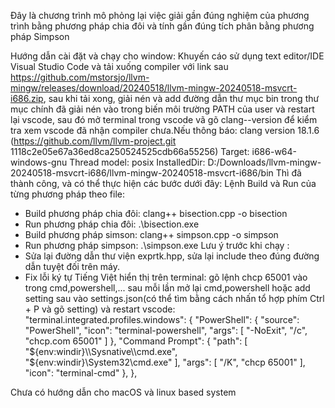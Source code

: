 Đây là chương trình mô phỏng lại việc giải gần đúng nghiệm của phương trình bằng phương pháp chia đôi và tính gần đúng tích phân bằng phương pháp Simpson

Hướng dẫn cài đặt và chạy cho window:
Khuyến cáo sử dụng text editor/IDE Visual Studio Code và tải xuống compiler với link sau https://github.com/mstorsjo/llvm-mingw/releases/download/20240518/llvm-mingw-20240518-msvcrt-i686.zip, sau khi tải xong, giải nén và add đường dẫn thư mục bin trong thư mục chính đã giải nén vào trong biến môi trường PATH của user và restart lại vscode, sau đó mở terminal trong vscode vã gõ clang--version để kiểm tra xem vscode đã nhận compiler chưa.Nếu thông báo:
clang version 18.1.6 (https://github.com/llvm/llvm-project.git 1118c2e05e67a36ed8ca250524525cdb66a55256)
Target: i686-w64-windows-gnu
Thread model: posix
InstalledDir: D:/Downloads/llvm-mingw-20240518-msvcrt-i686/llvm-mingw-20240518-msvcrt-i686/bin
Thì đã thành công, và có thể thực hiện các bước dưới đây:
Lệnh Build và Run của từng phương pháp theo file:
- Build phương pháp chia đôi:  clang++ bisection.cpp -o bisection
- Run phương pháp chia đôi: .\bisection.exe
- Build phương pháp simson: clang++ simpson.cpp -o simpson
- Run phương pháp simpson: .\simpson.exe
Lưu ý trước khi chạy :
- Sửa lại đường dẫn thư viện exprtk.hpp, sửa lại include theo đúng đường dẫn tuyệt đối trên máy.
- Fix lỗi ký tự Tiếng Việt hiển thị trên terminal: gõ lệnh chcp 65001 vào trong cmd,powershell,... sau mỗi lần mở lại cmd,powershell hoặc add setting sau vào settings.json(có thể tìm bằng cách nhấn tổ hợp phím Ctrl + P và gõ setting) và restart vscode:
"terminal.integrated.profiles.windows": {
        "PowerShell": {
            "source": "PowerShell",
            "icon": "terminal-powershell",
            "args": [
                "-NoExit",
                "/c",
                "chcp.com 65001"
            ]
        },
        "Command Prompt": {
            "path": [
                "${env:windir}\\Sysnative\\cmd.exe",
                "${env:windir}\\System32\\cmd.exe"
            ],
            "args": [
                "/K",
                "chcp 65001"
            ],
            "icon": "terminal-cmd"
        },
    },

Chưa có hướng dẫn cho macOS và linux based system
